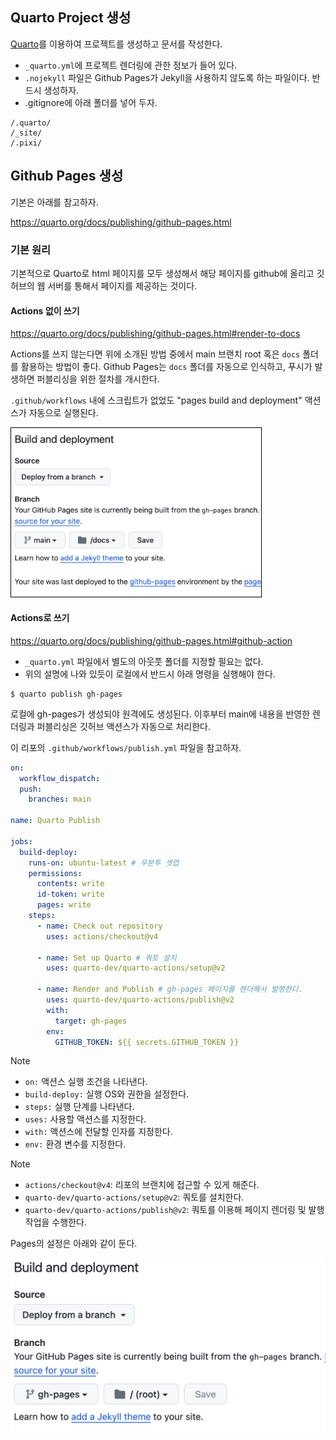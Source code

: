 ## Quarto Project 생성 

[Quarto](https://quarto.org/)를 이용하여 프로젝트를 생성하고 문서를 작성한다.

- `_quarto.yml`에 프로젝트 렌더링에 관한 정보가 들어 있다. 
- `.nojekyll` 파일은 Github Pages가 Jekyll을 사용하지 않도록 하는 파일이다. 반드시 생성하자. 
- .gitignore에 아래 폴더를 넣어 두자. 

```
/.quarto/
/_site/
/.pixi/
```
## Github Pages 생성

기본은 아래를 참고하자. 

<https://quarto.org/docs/publishing/github-pages.html>

### 기본 원리 

기본적으로 Quarto로 html 페이지를 모두 생성해서 해당 페이지를 github에 올리고 깃허브의 웹 서버를 통해서 페이지를 제공하는 것이다. 

#### Actions 없이 쓰기 

<https://quarto.org/docs/publishing/github-pages.html#render-to-docs>

Actions를 쓰지 않는다면 위에 소개된 방법 중에서 main 브랜치 root 혹은 `docs` 폴더를 활용하는 방법이 좋다. Github Pages는 `docs` 폴더를 자동으로 인식하고, 푸시가 발생하면 퍼블리싱을 위한 절차를 개시한다. 

`.github/workflows` 내에 스크립트가 없었도 "pages build and deployment" 액션스가 자동으로 실행된다. 

<img style="border:1px solid black;" src="/images/main.png" width=400>

#### Actions로 쓰기 

<https://quarto.org/docs/publishing/github-pages.html#github-action>

- `_quarto.yml` 파일에서 별도의 아웃풋 폴더를 지정할 필요는 없다. 
- 위의 설명에 나와 있듯이 로컬에서 반드시 아래 명령을 실행해야 한다. 

```shell
$ quarto publish gh-pages
```

로컬에 gh-pages가 생성되야 원격에도 생성된다. 이후부터 main에 내용을 반영한 렌더링과 퍼블리싱은 깃허브 액션스가 자동으로 처리한다. 

이 리포의 `.github/workflows/publish.yml` 파일을 참고하자.

```yml
on:
  workflow_dispatch:
  push:
    branches: main
  
name: Quarto Publish
  
jobs:
  build-deploy:
    runs-on: ubuntu-latest # 우분투 셋업 
    permissions:
      contents: write
      id-token: write
      pages: write
    steps:
      - name: Check out repository 
        uses: actions/checkout@v4
  
      - name: Set up Quarto # 쿼토 설치 
        uses: quarto-dev/quarto-actions/setup@v2
  
      - name: Render and Publish # gh-pages 페이지를 렌더해서 발행한다. 
        uses: quarto-dev/quarto-actions/publish@v2
        with:
          target: gh-pages
        env:
          GITHUB_TOKEN: ${{ secrets.GITHUB_TOKEN }}
```

> [!NOTE] 
> - `on:` 액션스 실행 조건을 나타낸다. 
> - `build-deploy:` 실행 OS와 권한을 설정한다. 
> - `steps:` 실행 단계를 나타낸다.
> - `uses:` 사용할 액션스를 지정한다.
> - `with:` 액션스에 전달할 인자를 지정한다.
> - `env:` 환경 변수를 지정한다.

> [!NOTE]
> - `actions/checkout@v4`: 리포의 브랜치에 접근할 수 있게 해준다. 
> - `quarto-dev/quarto-actions/setup@v2`: 쿼토를 설치한다.
> - `quarto-dev/quarto-actions/publish@v2`: 쿼토를 이용해 페이지 렌더링 및 발행 작업을 수행한다. 

Pages의 설정은 아래와 같이 둔다. 

![](/images/actions.png)

